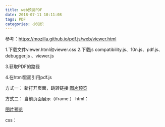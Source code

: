 ```yaml
---
title: web预览PDF
date: 2018-07-11 10:11:08
tags: PDF
categories: 小知识
---
```


参考：https://mozilla.github.io/pdf.js/web/viewer.html

1.下载文件viewer.html和viewer.css
2.下载js
compatibility.js、10n.js、pdf.js、debugger.js 、viewer.js

3.获取PDF的路径
<script type="text/javascript">

function getUrlParam(name) {

     var reg = new RegExp("(^|&)" + name + "=([^&]*)(&|$)");

var r = window.location.search.substr(1).match(reg);

if (r != null) return r[2];

return null;

}

var confir_url = getUrlParam("name") || "a.pdf";

</script>

4.在html里面引用pdf.js

<script src="./js/pdf.js"></script>

方式一：
新打开页面，跳转链接
<a class="see_det" target="_blank" href="viewer.html?name=a.pdf" id="imgView">图片预览</a>

方式二：
当前页面展示（iframe ）
html：

<a class="see_det" target="pdfContainer" href="viewer.html?name=a.pdf" id="imgView">图片预览</a>
<div class="lightbox" id="lightbox"></div>
<div id="pop" class="pop" style="display: none;">
<iframe src="" frameborder="0" id="pdfContainer" name="pdfContainer"></iframe>
</div>

css：



<style>
.lightbox{
position: fixed;
top: 0px;
left: 0px;
height: 100%;
width: 100%;
z-index: 11;
opacity: 0.3;
background-color: rgb(0, 0, 0);
display: none;
}
.pop,iframe{
position: absolute;
left: 50%;
top:0;
width: 7.5rem;
height: 100%;
margin-left: -3.75rem;
z-index: 12;
}
</style>